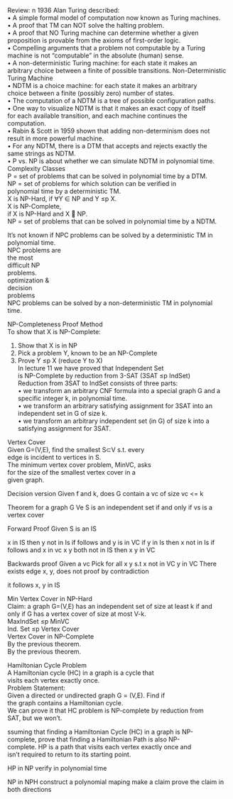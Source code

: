 Review:
n 1936 Alan Turing described:  
• A simple formal model of computation now known as Turing machines.  
• A proof that TM can NOT solve the halting problem.  
• A proof that NO Turing machine can determine whether a given  
proposition is provable from the axioms of first-order logic.  
• Compelling arguments that a problem not computable by a Turing  
machine is not “computable” in the absolute (human) sense.  
• A non-deterministic Turing machine: for each state it makes an  
arbitrary choice between a finite of possible transitions.
Non-Deterministic Turing Machine  
• NDTM is a choice machine: for each state it makes an arbitrary  
choice between a finite (possibly zero) number of states.  
• The computation of a NDTM is a tree of possible configuration paths.  
• One way to visualize NDTM is that it makes an exact copy of itself  
for each available transition, and each machine continues the  
computation.  
• Rabin & Scott in 1959 shown that adding non-determinism does not  
result in more powerful machine.  
• For any NDTM, there is a DTM that accepts and rejects exactly the  
same strings as NDTM.  
• P vs. NP is about whether we can simulate NDTM in polynomial time.
Complexity Classes  
P = set of problems that can be solved in polynomial time by a DTM.  
NP = set of problems for which solution can be verified in  
polynomial time by a deterministic TM.  
X is NP-Hard, if ∀Y ∈ NP and Y ≤p X.  
X is NP-Complete,  
if X is NP-Hard and X  NP.  
NP = set of problems that can be solved in polynomial time by a NDTM.

It’s not known if NPC problems can be solved by a deterministic TM in  
polynomial time.  
NPC problems are  
the most  
difficult NP  
problems.  
optimization &  
decision  
problems  
NPC problems can be solved by a non-deterministic TM in polynomial  
time.


NP-Completeness Proof Method  
To show that X is NP-Complete:  
1) Show that X is in NP  
2) Pick a problem Y, known to be an NP-Complete  
3) Prove Y ≤p X (reduce Y to X)  
In lecture 11 we have proved that Independent Set  
is NP-Complete by reduction from 3-SAT (3SAT ≤p IndSet)  
Reduction from 3SAT to IndSet consists of three parts:  
• we transform an arbitrary CNF formula into a special graph G and a  
specific integer k, in polynomial time.  
• we transform an arbitrary satisfying assignment for 3SAT into an  
independent set in G of size k.  
• we transform an arbitrary independent set (in G) of size k into a  
satisfying assignment for 3SAT.

Vertex Cover  
Given G=(V,E), find the smallest S⊂V s.t. every  
edge is incident to vertices in S.  
The minimum vertex cover problem, MinVC, asks  
for the size of the smallest vertex cover in a  
given graph.

Decision version
Given f and k, does G contain a vc of size vc <= k

Theorem for a graph G Ve S is an independent set if and only if vs is a vertex cover

Forward Proof
Given S is an IS


x in IS then y not in Is if follows and y is in VC
if y in Is then x not in Is if follows and x in vc
x y both not in IS then x y in VC

Backwards proof
Given a vc
Pick for all x y s.t x not in VC y in VC
There exists edge x, y, does not proof by contradiction

it follows x, y in IS


Min Vertex Cover in NP-Hard  
Claim: a graph G=(V,E) has an independent set of size at least k if and  
only if G has a vertex cover of size at most V-k.  
MaxIndSet ≤p MinVC  
Ind. Set ≤p Vertex Cover  
Vertex Cover in NP-Complete  
By the previous theorem.  
By the previous theorem.

Hamiltonian Cycle Problem  
A Hamiltonian cycle (HC) in a graph is a cycle that  
visits each vertex exactly once.  
Problem Statement:  
Given a directed or undirected graph G = (V,E). Find if  
the graph contains a Hamiltonian cycle.  
We can prove it that HC problem is NP-complete by reduction from  
SAT, but we won’t.

ssuming that finding a Hamiltonian Cycle (HC) in a graph is NP-  
complete, prove that finding a Hamiltonian Path is also NP-  
complete. HP is a path that visits each vertex exactly once and  
isn’t required to return to its starting point.


HP in NP verify in polynomial time

NP in NPH
construct a polynomial maping
make a claim
prove the claim in both directions


